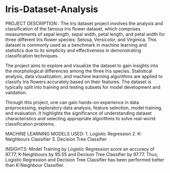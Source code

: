 # Iris-Dataset-Analysis

PROJECT DESCRIPTION :
The Iris dataset project involves the analysis and classification of the famous Iris flower dataset, which comprises measurements of sepal length, sepal width, petal length, and petal width for three different Iris flower species: Setosa, Versicolor, and Virginica. This dataset is commonly used as a benchmark in machine learning and statistics due to its simplicity and effectiveness in demonstrating classification techniques.

The project aims to explore and visualize the dataset to gain insights into the morphological differences among the three Iris species. Statistical analysis, data visualization, and machine learning algorithms are applied to classify Iris flowers accurately based on their features. The dataset is typically split into training and testing subsets for model development and validation.

Through this project, one can gain hands-on experience in data preprocessing, exploratory data analysis, feature selection, model training, and evaluation. It highlights the significance of understanding dataset characteristics and selecting appropriate algorithms to solve real-world classification problems.


MACHINE LEARNING MODELS USED:
    1. Logistic Regression
    2. K-Neighbours Classifier
    3. Decision Tree Classifier

INSIGHTS:
Model Training by Logistic Regression score an accuracy of 97.77, K-Neighbours by 95.55 and Decison Tree Classifier by 97.77.
Thus, Logistic Regression and Decision Tree Classifier has been performed better than K-Neighbour Classifier.

